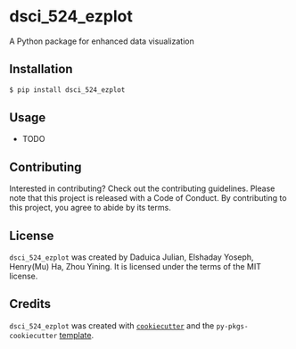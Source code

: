 # dsci_524_ezplot

A Python package for enhanced data visualization

## Installation

```bash
$ pip install dsci_524_ezplot
```

## Usage

- TODO

## Contributing

Interested in contributing? Check out the contributing guidelines. Please note that this project is released with a Code of Conduct. By contributing to this project, you agree to abide by its terms.

## License

`dsci_524_ezplot` was created by Daduica Julian, Elshaday Yoseph, Henry(Mu) Ha, Zhou Yining. It is licensed under the terms of the MIT license.

## Credits

`dsci_524_ezplot` was created with [`cookiecutter`](https://cookiecutter.readthedocs.io/en/latest/) and the `py-pkgs-cookiecutter` [template](https://github.com/py-pkgs/py-pkgs-cookiecutter).
